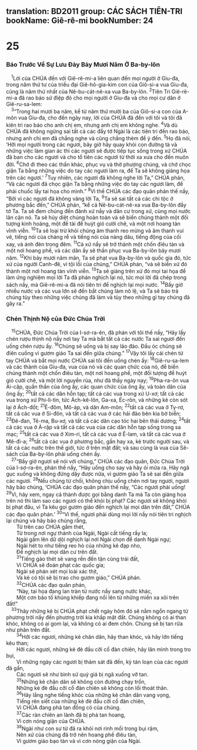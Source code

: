 translation: BD2011
group: CÁC SÁCH TIÊN-TRI
bookName: Giê-rê-mi 
bookNumber: 24
-------

<div class="title"><h1>25</h1><h3>Báo Trước Về Sự Lưu Ðày Bảy Mươi Năm Ở Ba-by-lôn</h3></div>
<span class="verse gie_25_1"> <sup>1</sup>Lời của CHÚA đến với Giê-rê-mi-a liên quan đến mọi người ở Giu-đa, trong năm thứ tư của triều đại Giê-hô-gia-kim con của Giô-si-a vua Giu-đa, cũng là năm thứ nhất của Nê-bu-cát-nê-xa vua Ba-by-lôn. </span>
<span class="verse gie_25_2"><sup>2</sup>Tiên Tri Giê-rê-mi-a đã rao báo sứ điệp đó cho mọi người ở Giu-đa và cho mọi cư dân ở Giê-ru-sa-lem:<br/></span>
<span class="verse gie_25_3"> <sup>3</sup>“Trong hai mươi ba năm, kể từ năm thứ mười ba của Giô-si-a con của A-môn vua Giu-đa, cho đến ngày nay, lời của CHÚA đã đến với tôi và tôi đã kiên trì rao báo cho anh chị em, nhưng anh chị em không nghe. </span>
<span class="verse gie_25_4"><sup>4</sup>Và dù CHÚA đã không ngừng sai tất cả các đầy tớ Ngài là các tiên tri đến rao báo, nhưng anh chị em đã chẳng nghe và cũng chẳng thèm để ý đến. </span>
<span class="verse gie_25_5"><sup>5</sup>Họ đã nói, ‘Hỡi mọi người trong các ngươi, bây giờ hãy quay khỏi con đường tà và những việc làm gian ác thì các ngươi sẽ được tiếp tục sống trong xứ CHÚA đã ban cho các ngươi và cho tổ tiên các ngươi từ thời xa xưa cho đến muôn đời. </span>
<span class="verse gie_25_6"><sup>6</sup>Chớ đi theo các thần khác, phục vụ và thờ phượng chúng, và chớ chọc giận Ta bằng những việc do tay các ngươi làm ra, để Ta sẽ không giáng họa trên các ngươi.’ </span>
<span class="verse gie_25_7"><sup>7</sup>Tuy nhiên, các ngươi đã không nghe lời Ta,” CHÚA phán, “Và các ngươi đã chọc giận Ta bằng những việc do tay các ngươi làm, để phải chuốc lấy tai họa cho mình.” </span>
<span class="verse gie_25_8"><sup>8</sup>Vì thế CHÚA các đạo quân phán thế nầy, “Bởi vì các ngươi đã không vâng lời Ta, </span>
<span class="verse gie_25_9"><sup>9</sup>Ta sẽ sai tất cả các chi tộc ở phương bắc đến,” CHÚA phán, “kể cả Nê-bu-cát-nê-xa vua Ba-by-lôn đầy tớ Ta. Ta sẽ đem chúng đến đánh xứ nầy và dân cư trong xứ, cùng mọi nước lân cận nó. Ta sẽ hủy diệt chúng hoàn toàn và sẽ biến chúng thành một đối tượng kinh hoàng, một đề tài để huýt gió cười chê, và một nơi hoang tàn vĩnh viễn. </span>
<span class="verse gie_25_10"><sup>10</sup>Ta sẽ loại trừ khỏi chúng âm thanh reo mừng và âm thanh vui vẻ, tiếng nói của chàng rể và tiếng nói của nàng dâu, tiếng động của cối xay, và ánh đèn trong đêm. </span>
<span class="verse gie_25_11"><sup>11</sup>Cả xứ nầy sẽ trở thành một chốn điêu tàn và một nơi hoang phế, và các dân ấy sẽ thần phục vua Ba-by-lôn bảy mươi năm. </span>
<span class="verse gie_25_12"><sup>12</sup>Khi bảy mươi năm mãn, Ta sẽ phạt vua Ba-by-lôn và quốc gia đó, tức xứ của người Canh-đê, vì tội lỗi của chúng,” CHÚA phán, “và sẽ biến xứ đó thành một nơi hoang tàn vĩnh viễn. </span>
<span class="verse gie_25_13"><sup>13</sup>Ta sẽ giáng trên xứ đó mọi tai họa để làm ứng nghiệm mọi lời Ta đã phán nghịch lại nó, tức mọi lời đã chép trong sách nầy, mà Giê-rê-mi-a đã nói tiên tri để nghịch lại mọi nước. </span>
<span class="verse gie_25_14"><sup>14</sup>Bấy giờ nhiều nước và các vua lớn sẽ đến bắt chúng làm nô lệ, và Ta sẽ báo trả chúng tùy theo những việc chúng đã làm và tùy theo những gì tay chúng đã gây ra.”<br/></span>
<div class="title"><h3>Chén Thịnh Nộ của Ðức Chúa Trời</h3></div>
<span class="verse gie_25_15"> <sup>15</sup>CHÚA, Ðức Chúa Trời của I-sơ-ra-ên, đã phán với tôi thế nầy, “Hãy lấy chén rượu thịnh nộ nầy nơi tay Ta mà bắt tất cả các nước Ta sai ngươi đến uống chén rượu ấy. </span>
<span class="verse gie_25_16"><sup>16</sup>Chúng sẽ uống và bị say lảo đảo. Ðầu óc chúng sẽ điên cuồng vì gươm giáo Ta sai đến giữa chúng.” </span>
<span class="verse gie_25_17"><sup>17</sup>Vậy tôi lấy cái chén từ tay CHÚA và bắt mọi nước CHÚA sai tôi đến uống chén ấy: </span>
<span class="verse gie_25_18"><sup>18</sup>Giê-ru-sa-lem và các thành của Giu-đa, vua của nó và các quan chức của nó, để biến chúng thành một chốn điêu tàn, một nơi hoang phế, một đối tượng để huýt gió cười chê, và một lời nguyền rủa, như đã thấy ngày nay; </span>
<span class="verse gie_25_19"><sup>19</sup>Pha-ra-ôn vua Ai-cập, quần thần của ông ấy, các quan chức của ông ấy, và toàn dân của ông ấy; </span>
<span class="verse gie_25_20"><sup>20</sup>tất cả các dân hỗn tạp; tất cả các vua trong xứ U-xơ; tất cả các vua trong xứ Phi-li-tin, tức Ách-kê-lôn, Ga-xa, Éc-rôn, và những kẻ còn sót lại ở Ách-đốt; </span>
<span class="verse gie_25_21"><sup>21</sup>Ê-đôm, Mô-áp, và dân Am-môn; </span>
<span class="verse gie_25_22"><sup>22</sup>tất cả các vua ở Ty-rơ, tất cả các vua ở Si-đôn, và tất cả các vua ở các hải đảo bên kia bờ biển; </span>
<span class="verse gie_25_23"><sup>23</sup>Ðê-đan, Tê-ma, Bu-xơ, và tất cả các dân cạo tóc hai bên thái dương; </span>
<span class="verse gie_25_24"><sup>24</sup>tất cả các vua ở Ả-rập và tất cả các vua của các dân hỗn tạp sống trong sa mạc; </span>
<span class="verse gie_25_25"><sup>25</sup>tất cả các vua ở Xim-ri, tất cả các vua ở Ê-lam, và tất cả các vua ở Mê-đi-a; </span>
<span class="verse gie_25_26"><sup>26</sup>tất cả các vua ở phương bắc, gần hay xa, kẻ trước người sau, và tất cả các nước trên thế giới, tức ở trên mặt đất; và sau cùng là vua của Sê-sách của Ba-by-lôn phải uống chén ấy.<br/></span>
<span class="verse gie_25_27"> <sup>27</sup>“Bấy giờ ngươi sẽ nói với chúng,” CHÚA các đạo quân, Ðức Chúa Trời của I-sơ-ra-ên, phán thế nầy, “Hãy uống cho say và hãy ói mửa ra. Hãy ngã gục xuống và không đứng dậy được nữa, vì gươm giáo Ta sẽ sai đến giữa các ngươi. </span>
<span class="verse gie_25_28"><sup>28</sup>Nếu chúng từ chối, không chịu uống chén nơi tay ngươi, ngươi hãy bảo chúng, ‘CHÚA các đạo quân phán thế nầy, “Các ngươi phải uống! </span>
<span class="verse gie_25_29"><sup>29</sup>Vì, hãy xem, ngay cả thành được gọi bằng danh Ta mà Ta còn giáng họa trên nó thì làm sao các ngươi có thể khỏi bị phạt? Các ngươi sẽ không khỏi bị phạt đâu, vì Ta kêu gọi gươm giáo đến nghịch lại mọi dân trên đất,” CHÚA các đạo quân phán.’ </span>
<span class="verse gie_25_30"><sup>30</sup>“Vì thế, ngươi phải dùng mọi lời nầy nói tiên tri nghịch lại chúng và hãy bảo chúng rằng,<br/>  Từ trên cao CHÚA gầm thét,<br/>  Từ trong nơi ngự thánh của Ngài, Ngài cất tiếng rầy la;<br/>  Ngài gầm lên dữ dội nghịch lại nơi Ngài chọn để danh Ngài ngự;<br/>  Ngài hét to như tiếng reo hò của những kẻ đạp nho,<br/>  Ðể nghịch lại mọi dân cư trên đất.<br/></span>
<span class="verse gie_25_31">  <sup>31</sup>Tiếng gào thét sẽ vang rền đến tận cùng trái đất,<br/>  Vì CHÚA sẽ đoán phạt các quốc gia;<br/>  Ngài sẽ phán xét mọi loài xác thịt,<br/>  Và kẻ có tội sẽ bị trao cho gươm giáo,” CHÚA phán.<br/></span>
<span class="verse gie_25_32">  <sup>32</sup>CHÚA các đạo quân phán,<br/>  “Này, tai họa đang lan tràn từ nước nầy sang nước khác,<br/>  Một cơn bão tố khủng khiếp đang nổi lên từ những miền xa xôi trên đất!”<br/></span>
<span class="verse gie_25_33"> <sup>33</sup>Thây những kẻ bị CHÚA phạt chết ngày hôm đó sẽ nằm ngổn ngang từ phương trời nầy đến phương trời kia khắp mặt đất. Chúng không có ai than khóc, không có ai gom lại, và không có ai đem chôn. Chúng sẽ bị tan rữa như phân trên đất.<br/></span>
<span class="verse gie_25_34">  <sup>34</sup>Hỡi các ngươi, những kẻ chăn dân, hãy than khóc, và hãy lớn tiếng kêu than;<br/>  Hỡi các ngươi, những kẻ đè đầu cỡi cổ đàn chiên, hãy lăn mình trong tro bụi,<br/>  Vì những ngày các ngươi bị thảm sát đã đến, kỳ tán loạn của các ngươi đã gần,<br/>  Các ngươi sẽ như bình sứ quý giá bị ngã xuống vỡ tan.<br/></span>
<span class="verse gie_25_35">  <sup>35</sup>Những kẻ chăn dân sẽ không còn đường chạy trốn,<br/>  Những kẻ đè đầu cỡi cổ đàn chiên sẽ không còn lối thoát thân.<br/></span>
<span class="verse gie_25_36">  <sup>36</sup>Hãy lắng nghe tiếng khóc của những kẻ chăn dân vang vọng,<br/>  Tiếng rên siết của những kẻ đè đầu cỡi cổ đàn chiên,<br/>  Vì CHÚA đang phá tan đồng cỏ của chúng.<br/></span>
<span class="verse gie_25_37">  <sup>37</sup>Các ràn chiên an lành đã bị phá tan hoang,<br/>  Vì cơn nóng giận của CHÚA.<br/></span>
<span class="verse gie_25_38">  <sup>38</sup>Ngài như con sư tử đã ra khỏi nơi rình mồi trong bụi rậm,<br/>  Nên xứ của chúng đã trở nên hoang phế điêu tàn,<br/>  Vì gươm giáo bạo tàn và vì cơn nóng giận của Ngài.<br/></span>
